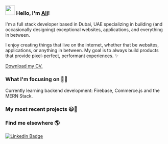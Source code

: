 ### <img src="https://media.giphy.com/media/hvRJCLFzcasrR4ia7z/giphy.gif" width="30px"> Hello, I'm [Ali]()!

I'm a full stack developer based in Dubai, UAE specializing in building (and occasionally designing) exceptional websites, applications, and everything in between.

I enjoy creating things that live on the internet, whether that be websites, applications, or anything in between. My goal is to always build products that provide pixel-perfect, performant experiences. ✨

[Download my CV.]()

### What I'm focusing on 👨‍💻

Currently learning backend development: Firebase, Commerce.js and the MERN Stack.<br />

### My most recent projects 😃🧾

### Find me elsewhere 🌎

[![Linkedin Badge](https://img.shields.io/badge/-LinkedIn-blue?style=flat-square&logo=Linkedin&logoColor=white&link=https://www.linkedin.com/in/harshkumarkhatri/)](https://www.linkedin.com/in/ali-mehdi-68218b202/) 
